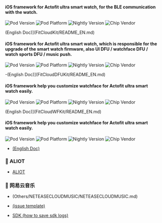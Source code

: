 
#### iOS framework for Actofit ultra smart watch, for the BLE communication with the watch.

![Pod Version](http://img.shields.io/badge/pod-v1.2.8-blue)
![Pod Platform](http://img.shields.io/badge/platform-ios-orange)
![Nightly Version](http://img.shields.io/badge/nightly%20build-v1.2.9%20beta.21-brightgreen)
![Chip Vendor](http://img.shields.io/badge/chip%20vendor-realtek%20%7C%20nordic-blueviolet)

(English Doc)](FitCloudKit/README_EN.md)



#### iOS framework for Actofit ultra smart watch, which is responsible for the upgrade of the smart watch firmware, also UI DFU / watchface DFU / watch sports DFU / music push.

![Pod Version](http://img.shields.io/badge/pod-v1.3.0-blue)
![Pod Platform](http://img.shields.io/badge/platform-ios-orange)
![Nightly Version](http://img.shields.io/badge/nightly%20build-v1.3.1%20beta.9-brightgreen)
![Chip Vendor](http://img.shields.io/badge/chip%20vendor-realtek%20%7C%20nordic-blueviolet)

-(English Doc)](FitCloudDFUKit/README_EN.md)


#### iOS framework help you customize watchface for Actofit ultra smart watch easily.

![Pod Version](http://img.shields.io/badge/pod-v1.1.6-blue)
![Pod Platform](http://img.shields.io/badge/platform-ios-orange)
![Nightly Version](http://img.shields.io/badge/nightly%20build-v1.1.6-brightgreen)
![Chip Vendor](http://img.shields.io/badge/chip%20vendor-realtek-blueviolet)

(English Doc)](FitCloudWFKit/README_EN.md)



#### iOS framework help you customize watchface for Actofit ultra smart watch easily.

![Pod Version](http://img.shields.io/badge/pod-v1.0.1-blue)
![Pod Platform](http://img.shields.io/badge/platform-ios-orange)
![Nightly Version](http://img.shields.io/badge/nightly%20build-v1.0.1-brightgreen)
![Chip Vendor](http://img.shields.io/badge/chip%20vendor-nordic-blueviolet)

- [(English Doc)](FitCloudNWFKit/README_EN.md)

### 🚀 ALIOT

- [ALIOT](Others/ALIOT/ALIOT.md)

### 🚀 网易云音乐

- (Others/NETEASECLOUDMUSIC/NETEASECLOUDMUSIC.md)


- [(issue template)](issue_template.pdf)
- [SDK (how to save sdk logs)](how_to_save_sdk_logs.pdf)
